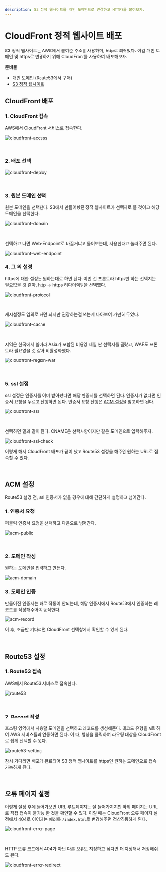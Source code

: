 ```yaml
---
description: S3 정적 웹사이트를 개인 도메인으로 변경하고 HTTPS를 붙여보자.
---
```


# CloudFront 정적 웹사이트 배포

S3 정적 웹사이트는 AWS에서 붙여준 주소를 사용하며, http로 되어있다. 이걸 개인 도메인 및 https로 변경하기 위해 CloudFront를 사용하여 배포해보자.

**준비물**

- 개인 도메인 (Route53에서 구매)
- [S3 정적 웹사이트](https://blog.taewan.link/docs/CICD/github-actions-for-s3)

## CloudFront 배포

### 1. CloudFront 접속

AWS에서 CloudFront 서비스로 접속한다.

![cloudfront-access](./cloudfront-access.png)

<br />

### 2. 배포 선택

![cloudfront-deploy](./cloudfront-deploy.png)

<br />

### 3. 원본 도메인 선택

원본 도메인을 선택한다. S3에서 만들어놨던 정적 웹사이트가 선택지로 뜰 것이고 해당 도메인을 선택한다.

![cloudfront-domain](./cloudfront-domain.png)

<br />

선택하고 나면 Web-Endpoint로 바꿀거냐고 물어보는데, 사용한다고 눌러주면 된다.

![cloudfront-web-endpoint](./cloudfront-web-endpoint.png)

### 4. 그 외 설정

https에 대한 설정은 원하는대로 하면 된다. 이번 건 프론트라 https만 하는 선택지는 필요없을 것 같아, http -> https 리다이렉팅을 선택했다.

![cloudfront-protocol](./cloudfront-protocol.png)

<br />

캐시설정도 임의로 하면 되지만 권장하는걸 쓰는게 나아보여 가만히 두었다.

![cloudfront-cache](./cloudfront-cache.png)

<br />

지역은 한국에서 쓸거라 Asia가 포함된 비용잉 제일 싼 선택지를 골랐고, WAF도 프론트라 필요없을 것 같아 비활성화했다.

![cloudfront-region-waf](./cloudfront-region-waf.png)

<br />

### 5. ssl 설정

ssl 설정은 인증서를 이미 받아놨다면 해당 인증서를 선택하면 된다. 인증서가 없다면 인증서 요청을 누르고 진행하면 된다. 인증서 요청 진행은 [ACM 설정](#acm-설정)을 참고하면 된다.

![cloudfront-ssl](./cloudfront-ssl.png)

<br />

선택하면 밑과 같이 된다. CNAME은 선택사항이지만 같은 도메인으로 입력해주자.

![cloudfront-ssl-check](./cloudfront-ssl-check.png)

이렇게 해서 CloudFront 배포가 끝이 났고 Route53 설정을 해주면 원하는 URL로 접속할 수 있다.

<br />

## ACM 설정

Route53 설명 전, ssl 인증서가 없을 경우에 대해 간단하게 설명하고 넘어간다.

### 1. 인증서 요청

퍼블릭 인증서 요청을 선택하고 다음으로 넘어간다.

![acm-public](./acm-public.png)

<br />

### 2. 도메인 작성

원하는 도메인을 입력하고 만든다.

![acm-domain](./acm-domain.png)

### 3. 도메인 인증

만들어진 인증서는 바로 작동이 안되는데, 해당 인증서에서 Route53에서 인증하는 레코드를 작성해주어야 동작한다.

![acm-record](./acm-record.png)

이 후, 조금만 기다리면 CloudFront 선택창에서 확인할 수 있게 된다.

<br />

## Route53 설정

### 1. Route53 접속

AWS에서 Route53 서비스로 접속한다.

![route53](./route53.png)

<br />

### 2. Record 작성

호스팅 영역에서 사용할 도메인을 선택하고 레코드를 생성해준다. 레코드 유형을 `A`로 하여 AWS 서비스들과 연동하면 된다. 이 때, 별칭을 클릭하여 라우팅 대상을 CloudFront로 쉽게 선택할 수 있다.

![route53-setting](./route53-setting.png)

잠시 기다리면 배포가 완료되어 S3 정적 웹사이트를 https인 원하는 도메인으로 접속 가능하게 된다.

<br />

## 오류 페이지 설정

이렇게 설정 후에 들어가보면 URL 루트페이지는 잘 들어가지지만 하위 페이지는 URL로 직접 접속이 불가능 한 것을 확인할 수 있다. 이럴 때는 CloudFront 오류 페이지 설정에서 404로 이어지는 에러를 `/index.html`로 변경해주면 정상작동하게 된다.

![cloudfront-error-page](./cloudfront-error-page.png)

<br />

HTTP 오류 코드에서 404가 아닌 다른 오류도 지정하고 싶다면 더 지정해서 저장해줘도 된다.

![cloudfront-error-redirect](./cloudfront-error-redirect.png)

<br />
